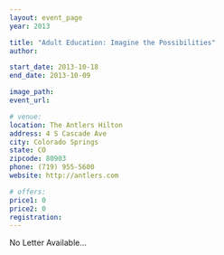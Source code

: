 ```yaml
---
layout: event_page
year: 2013

title: "Adult Education: Imagine the Possibilities"
author:

start_date: 2013-10-18
end_date: 2013-10-09

image_path: 
event_url: 

# venue:
location: The Antlers Hilton
address: 4 S Cascade Ave
city: Colorado Springs
state: CO
zipcode: 80903
phone: (719) 955-5600
website: http://antlers.com

# offers:
price1: 0
price2: 0
registration: 
---
```

No Letter Available...